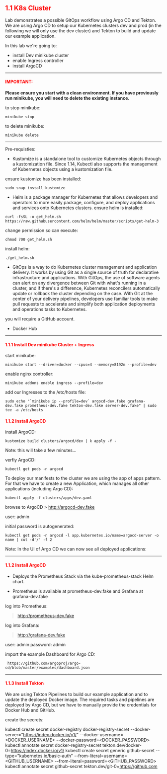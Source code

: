 ## <font color='red'> 1.1 K8s Cluster </font>
Lab demonstrates a possible GitOps workflow using Argo CD and Tekton. We are using Argo CD to setup our Kubernetes clusters dev and prod (in the following we will only use the dev cluster) and Tekton to build and update our example application.

In this lab we're going to:
* install Dev minikube cluster
* enable Ingress controller
* install ArgoCD

---

#### <font color='red'>IMPORTANT:</font> 
<strong>Please ensure you start with a clean environment. 
If you have previously run minikube, you will need to delete the existing instance.</strong>

to stop  minikube:
```
minikube stop
```
to delete  minikube:
```
minikube delete
```

---

Pre-requisties:
* Kustomize is a standalone tool to customize Kubernetes objects through a kustomization file. Since 1.14, Kubectl also supports the management of Kubernetes objects using a kustomization file.

ensure kustomize has been installed:
```
sudo snap install kustomize 
```

* Helm is a package manager for Kubernetes that allows developers and operators to more easily package, configure, and deploy applications and services onto Kubernetes clusters.
ensure helm is installed:
```
curl -fsSL -o get_helm.sh https://raw.githubusercontent.com/helm/helm/master/scripts/get-helm-3
```
change permission so can execute:
```
chmod 700 get_helm.sh
```
install helm:
```
./get_helm.sh
```

* GitOps is a way to do Kubernetes cluster management and application delivery.  It works by using Git as a single source of truth for declarative infrastructure and applications. With GitOps, the use of software agents can alert on any divergence between Git with what's running in a cluster, and if there's a difference, Kubernetes reconcilers automatically update or rollback the cluster depending on the case. With Git at the center of your delivery pipelines, developers use familiar tools to make pull requests to accelerate and simplify both application deployments and operations tasks to Kubernetes.

you will require a GitHub account.

* Docker Hub


---

#### <font color='red'>1.1.1  Install Dev minikube Cluster + Ingress </font>

start minikube:
```
minikube start --driver=docker --cpus=4 --memory=8192m --profile=dev
```
enable nginx controller:
```
minikube addons enable ingress --profile=dev
```
add our Ingresses to the /etc/hosts file:
```
sudo echo "`minikube ip --profile=dev` argocd-dev.fake grafana-dev.fake prometheus-dev.fake tekton-dev.fake server-dev.fake" | sudo tee -a /etc/hosts
```


#### <font color='red'>1.1.2  Install ArgoCD </font>

install ArgoCD:
```
kustomize build clusters/argocd/dev | k apply -f -
```
Note: this will take a few minutes...

verfiy ArgoCD:
```
kubectl get pods -n argocd
```
To deploy our manifests to the cluster we are using the app of apps pattern. For that we have to create a new Application, which manages all other applications (including Argo CD):
```
kubectl apply -f clusters/apps/dev.yaml
```

browse to ArgoCD > http://argocd-dev.fake

user: admin

initial password is autogenerated:
```
kubectl get pods -n argocd -l app.kubernetes.io/name=argocd-server -o name | cut -d'/' -f 2
```
Note: In the UI of Argo CD we can now see all deployed applications:

---

#### <font color='red'>1.1.2  Install ArgoCD </font>
* Deploys the Prometheus Stack via the kube-prometheus-stack Helm chart.

* Prometheus is available at prometheus-dev.fake and Grafana at grafana-dev.fake

log into Prometheus:

 > http://prometheus-dev.fake

log into Grafana:

 > http://grafana-dev.fake

 user: admin
 password: admin

 import the example Dashboard for Argo CD:
```
 https://github.com/argoproj/argo-cd/blob/master/examples/dashboard.json
```

---

#### <font color='red'>1.1.3  Install Tekton </font>
We are using Tekton Pipelines to build our example application and to update the deployed Docker image. The required tasks and pipelines are deployed by Argo CD, but we have to manually provide the credentials for Docker Hub and GitHub. 

create the secrets:

kubectl create secret docker-registry docker-registry-secret --docker-server="https://index.docker.io/v1/" --docker-username=<DOCKER_USERNAME> --docker-password=<DOCKER_PASSWORD>
kubectl annotate secret docker-registry-secret tekton.dev/docker-0=https://index.docker.io/v1/
kubectl create secret generic github-secret --type="kubernetes.io/basic-auth" --from-literal=username=<GITHUB_USERNAME> --from-literal=password=<GITHUB_PASSWORD>
kubectl annotate secret github-secret tekton.dev/git-0=https://github.com